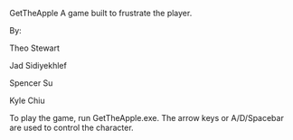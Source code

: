 GetTheApple
A game built to frustrate the player.

By:

Theo Stewart

Jad Sidiyekhlef

Spencer Su

Kyle Chiu

To play the game, run GetTheApple.exe.
The arrow keys or A/D/Spacebar are used to control the character.
